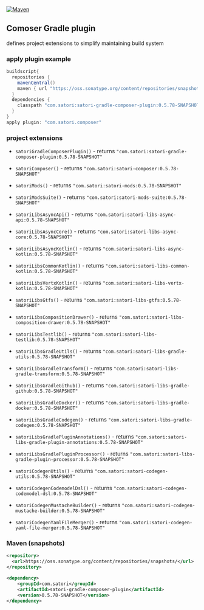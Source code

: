 [![Maven](https://img.shields.io/nexus/s/https/oss.sonatype.org/com.satori/satori-gradle-composer-plugin.svg)](https://oss.sonatype.org/content/repositories/snapshots/com/satori/satori-gradle-composer-plugin/0.5.78-SNAPSHOT/)

## Comoser Gradle plugin 

defines project extensions to simplify maintaining build system 

### apply plugin example

```gradle
buildscript{
  repositories {
    mavenCentral()
    maven { url "https://oss.sonatype.org/content/repositories/snapshots" }
  }
  dependencies {
    classpath "com.satori:satori-gradle-composer-plugin:0.5.78-SNAPSHOT"
  }
}
apply plugin: "com.satori.composer"
```

### project extensions


- `satoriGradleComposerPlugin()` - returns `"com.satori:satori-gradle-composer-plugin:0.5.78-SNAPSHOT"`

- `satoriComposer()` - returns `"com.satori:satori-composer:0.5.78-SNAPSHOT"`

- `satoriMods()` - returns `"com.satori:satori-mods:0.5.78-SNAPSHOT"`

- `satoriModsSuite()` - returns `"com.satori:satori-mods-suite:0.5.78-SNAPSHOT"`

- `satoriLibsAsyncApi()` - returns `"com.satori:satori-libs-async-api:0.5.78-SNAPSHOT"`

- `satoriLibsAsyncCore()` - returns `"com.satori:satori-libs-async-core:0.5.78-SNAPSHOT"`

- `satoriLibsAsyncKotlin()` - returns `"com.satori:satori-libs-async-kotlin:0.5.78-SNAPSHOT"`

- `satoriLibsCommonKotlin()` - returns `"com.satori:satori-libs-common-kotlin:0.5.78-SNAPSHOT"`

- `satoriLibsVertxKotlin()` - returns `"com.satori:satori-libs-vertx-kotlin:0.5.78-SNAPSHOT"`

- `satoriLibsGtfs()` - returns `"com.satori:satori-libs-gtfs:0.5.78-SNAPSHOT"`

- `satoriLibsCompositionDrawer()` - returns `"com.satori:satori-libs-composition-drawer:0.5.78-SNAPSHOT"`

- `satoriLibsTestlib()` - returns `"com.satori:satori-libs-testlib:0.5.78-SNAPSHOT"`

- `satoriLibsGradleUtils()` - returns `"com.satori:satori-libs-gradle-utils:0.5.78-SNAPSHOT"`

- `satoriLibsGradleTransform()` - returns `"com.satori:satori-libs-gradle-transform:0.5.78-SNAPSHOT"`

- `satoriLibsGradleGithub()` - returns `"com.satori:satori-libs-gradle-github:0.5.78-SNAPSHOT"`

- `satoriLibsGradleDocker()` - returns `"com.satori:satori-libs-gradle-docker:0.5.78-SNAPSHOT"`

- `satoriLibsGradleCodegen()` - returns `"com.satori:satori-libs-gradle-codegen:0.5.78-SNAPSHOT"`

- `satoriLibsGradlePluginAnnotations()` - returns `"com.satori:satori-libs-gradle-plugin-annotations:0.5.78-SNAPSHOT"`

- `satoriLibsGradlePluginProcessor()` - returns `"com.satori:satori-libs-gradle-plugin-processor:0.5.78-SNAPSHOT"`

- `satoriCodegenUtils()` - returns `"com.satori:satori-codegen-utils:0.5.78-SNAPSHOT"`

- `satoriCodegenCodemodelDsl()` - returns `"com.satori:satori-codegen-codemodel-dsl:0.5.78-SNAPSHOT"`

- `satoriCodegenMustacheBuilder()` - returns `"com.satori:satori-codegen-mustache-builder:0.5.78-SNAPSHOT"`

- `satoriCodegenYamlFileMerger()` - returns `"com.satori:satori-codegen-yaml-file-merger:0.5.78-SNAPSHOT"`

  

### Maven (snapshots)
```xml
<repository>
  <url>https://oss.sonatype.org/content/repositories/snapshots/</url>
</repository>
```
```xml
<dependency>
    <groupId>com.satori</groupId>
    <artifactId>satori-gradle-composer-plugin</artifactId>
    <version>0.5.78-SNAPSHOT</version>
</dependency>
```
